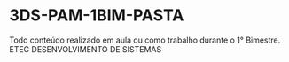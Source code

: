 # 3DS-PAM-1BIM-PASTA
Todo conteúdo realizado em aula ou como trabalho durante o 1° Bimestre. ETEC DESENVOLVIMENTO DE SISTEMAS
